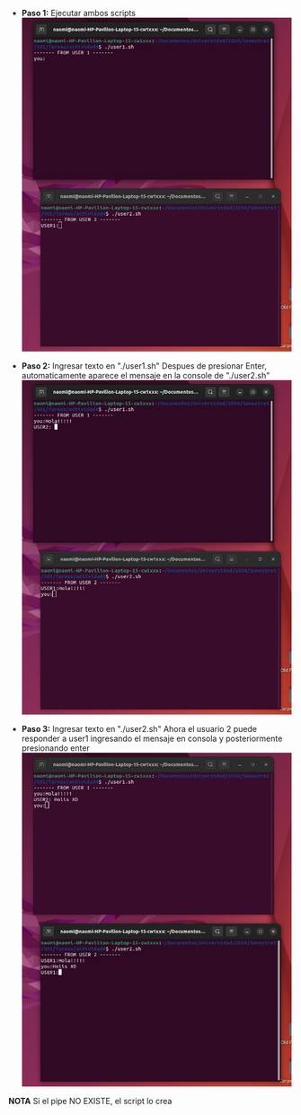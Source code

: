 - **Paso 1:** Ejecutar ambos scripts
![](./imgs/ejecutar.png)

- **Paso 2:** Ingresar texto en "./user1.sh"
Despues de presionar Enter, automaticamente aparece el mensaje en la console de "./user2.sh"
![](./imgs/enviar.png)

- **Paso 3:** Ingresar texto en "./user2.sh"
Ahora el usuario 2 puede responder a user1 ingresando el mensaje en consola y posteriormente presionando enter
![](./imgs/respuesta.png)

**NOTA** Si el pipe NO EXISTE, el script lo crea
